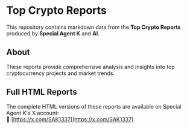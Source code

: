 # Top Crypto Reports

This repository contains markdown data from the **Top Crypto Reports** produced by **Special Agent K** and **AI**.

## About

These reports provide comprehensive analysis and insights into top cryptocurrency projects and market trends.

## Full HTML Reports

The complete HTML versions of these reports are available on Special Agent K's X account:  
🔗 [https://x.com/SAK1337](https://x.com/SAK1337)
